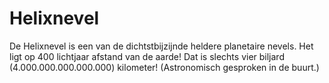 # Helixnevel

De Helixnevel is een van de dichtstbijzijnde heldere planetaire nevels. Het ligt
op 400 lichtjaar afstand van de aarde! Dat is slechts vier biljard
(4.000.000.000.000.000) kilometer! (Astronomisch gesproken in de buurt.)
